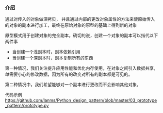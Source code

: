 ### 介绍

通过对传入的对象做深拷贝， 并且通过内部的更改对象属性的方法来使原始传入的对象的副本进行加工，最终在原始对象的原型的基础上得到新的对象



原型模式用于创建对象的完全副本，确切的说，创建一个对象的副本可以指代以下两件事

- 当创建一个浅副本时，副本依赖引用
- 当创建一个深副本时，副本复制所有的东西

第一种情况，我们关注提升应用性能和优化内存使用，在对象之间引入数据共享，单需要小心的修改数据，因为所有的改变对所有的副本都是可见的。

第二种情况中，我们希望能够对一个副本进行更改而不会影响其他对象。



代码示例<https://github.com/lanms/Python_design_pattern/blob/master/03_prototype_pattern/prototype.py>